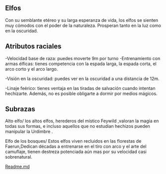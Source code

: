 Elfos
-

Con su semblante etéreo y su larga esperanza de vida, los elfos se sienten muy cómodos con el poder de la naturaleza. Prosperan tanto en la luz como en la oscuridad.

Atributos raciales
-
-Velocidad base de raza: puedes moverte 9m por turno
-Entrenamiento con armas élficas: tienes competencia con la espada larga, la espada corta, el arco corto y el arco largo.

-Visión en la oscuridad: puedes ver en la oscuridad a una distancia de 12m.

-Linaje feérico: tienes ventaja en las tiradas de salvación cuando intentan hechizarte. Además, no es posible obligarte a dormir por medios mágicos.



Subrazas
-
Alto elfo/
los altos elfos, herederos del místico Feywild ,valoran la magia en todas sus formas, e incluso aquellos que no estudian hechizos pueden manipular la Urdimbre .

Elfo de los bosques/
Estos elfos viven recluidos en las florestas de Faerun,Dedican décadas a entrenarse en el tiro con arco y el arte del camuflaje, tienen destreza potenciada aún mas por su velocidad casi sobrenatural.

[Readme.md](README.md)